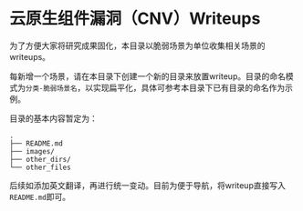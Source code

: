 # 云原生组件漏洞（CNV）Writeups

为了方便大家将研究成果固化，本目录以脆弱场景为单位收集相关场景的writeups。

每新增一个场景，请在本目录下创建一个新的目录来放置writeup。目录的命名模式为`分类-脆弱场景名`，以实现扁平化，具体可参考本目录下已有目录的命名作为示例。

目录的基本内容暂定为：

```
.
├── README.md
├── images/
├── other_dirs/
└── other_files
```

后续如添加英文翻译，再进行统一变动。目前为便于导航，将writeup直接写入`README.md`即可。